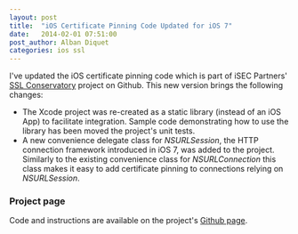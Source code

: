 ```yaml
---
layout: post
title:  "iOS Certificate Pinning Code Updated for iOS 7"
date:   2014-02-01 07:51:00
post_author: Alban Diquet
categories: ios ssl
---
```



I've updated the iOS certificate pinning code which is part of iSEC Partners'
[SSL Conservatory][ios-github] project on Github. This new version brings the
following changes:

* The Xcode project was re-created as a static library (instead of an iOS App)
to facilitate integration. Sample code demonstrating how to use the library has
been moved the project's unit tests.
* A new convenience delegate class for _NSURLSession_, the HTTP connection
framework introduced in iOS 7, was added to the project. Similarly to the
existing convenience class for _NSURLConnection_ this class makes it easy to add
certificate pinning to connections relying on _NSURLSession_.

### Project page

Code and instructions are available on the project's [Github page][ios-github].

[ios-github]: https://github.com/iSECPartners/ssl-conservatory/tree/master/ios

